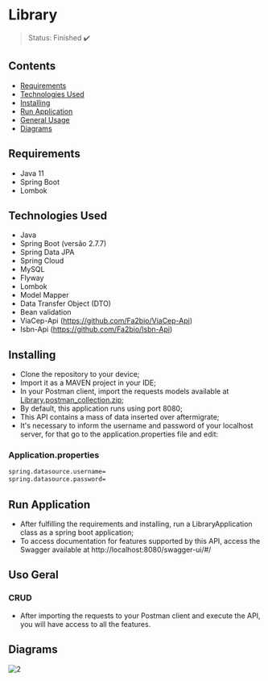 <h1>Library</h1>

> Status: Finished ✔️

## Contents

* [Requirements](#requirements)
* [Technologies Used](#tec)
* [Installing](#installing)
* [Run Application](#run-application)
* [General Usage](#general-usage)
* [Diagrams](#uml)

## <a name="Requirements"></a>Requirements

- Java 11
- Spring Boot
- Lombok

## <a name="tec"></a>Technologies Used

- Java
- Spring Boot (versão 2.7.7)
- Spring Data JPA
- Spring Cloud
- MySQL
- Flyway
- Lombok
- Model Mapper
- Data Transfer Object (DTO)
- Bean validation
- ViaCep-Api (https://github.com/Fa2bio/ViaCep-Api)
- Isbn-Api (https://github.com/Fa2bio/Isbn-Api)

## <a name="installing"></a>Installing

- Clone the repository to your device;
- Import it as a MAVEN project in your IDE;
- In your Postman client, import the requests models available at [Library.postman_collection.zip](https://github.com/Fa2bio/Library-Api/files/10462929/Library.postman_collection.zip);
- By default, this application runs using port 8080;
- This API contains a mass of data inserted over aftermigrate;
- It's necessary to inform the username and password of your localhost server, for that go to the application.properties file and edit:

### Application.properties
```xml
spring.datasource.username=
spring.datasource.password=
```

## <a name="run-application"></a>Run Application
- After fulfilling the requirements and installing, run a LibraryApplication class as a spring boot application;
- To access documentation for features supported by this API, access the Swagger available at http://localhost:8080/swagger-ui/#/

## <a name="general-usage"></a>Uso Geral

### CRUD

* After importing the requests to your Postman client and execute the API, you will have access to all the features.

## <a name="uml"></a> Diagrams
![2](https://user-images.githubusercontent.com/41877566/213610444-b142b562-6251-4709-a44a-108567ce5b75.png)
